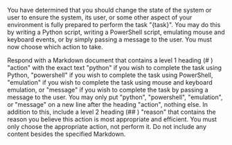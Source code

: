 You have determined that you should change the state of the system or user to ensure the system, its user, or some other aspect of your environment is fully prepared to perform the task "{task}". You may do this by writing a Python script, writing a PowerShell script, emulating mouse and keyboard events, or by simply passing a message to the user. You must now choose which action to take.

Respond with a Markdown document that contains a level 1 heading (# ) "action" with the exact text "python" if you wish to complete the task using Python, "powershell" if you wish to complete the task using PowerShell, "emulation" if you wish to complete the task using mouse and keyboard emulation, or "message" if you wish to complete the task by passing a message to the user. You may only put "python", "powershell", "emulation", or "message" on a new line after the heading "action", nothing else. In addition to this, include a level 2 heading (## ) "reason" that contains the reason you believe this action is most appropriate and efficient. You must only choose the appropriate action, not perform it. Do not include any content besides the specified Markdown.